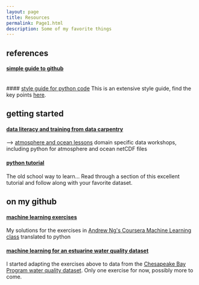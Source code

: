 ```yaml
---
layout: page
title: Resources
permalink: Page1.html
description: Some of my favorite things
---
```


## references
#### <a href="https://rogerdudler.github.io/git-guide/" target="_blank">simple guide to github</a> 
<br> 
#### <a href="https://www.python.org/dev/peps/pep-0008/" target="_blank">style guide for python code</a> 
This is an extensive style guide, find the key points <a href="https://docs.python.org/3/tutorial/controlflow.html#intermezzo-coding-style" target="_blank">here</a>.

## getting started
#### <a href="https://datacarpentry.org/" target="_blank">data literacy and training from data carpentry</a> 
--> <a href="https://carpentrieslab.github.io/python-aos-lesson/" target="_blank">atmosphere and ocean lessons</a>
domain specific data workshops, including python for atmosphere and ocean netCDF files
<br> 
#### <a href="https://docs.python.org/3/tutorial/" target="_blank">python tutorial</a> 
The old school way to learn... Read through a section of this excellent tutorial and follow along with your favorite dataset. 
<br> 

## on my github 
#### <a href="https://github.com/oceanspace/coursera-machine-learning-exercises" target="_blank">machine learning exercises</a>
My solutions for the exercises in <a href="https://www.coursera.org/learn/machine-learning" target="_blank">Andrew Ng's Coursera Machine Learning class</a> translated to python 
<br>
#### <a href="https://github.com/oceanspace/Chesapeake-Bay-machine-learning-tutorial" target="_blank">machine learning for an estuarine water quality dataset</a> 
I started adapting the exercises above to data from the <a href="https://www.chesapeakebay.net/what/downloads/cbp_water_quality_database_1984_present" target="_blank">
Chesapeake Bay Program water quality dataset</a>. Only one exercise for now, possibly more to come.

